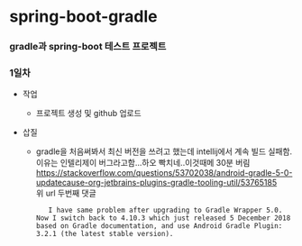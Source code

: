 # spring-boot-gradle

### gradle과 spring-boot 테스트 프로젝트

### 1일차
* 작업
   * 프로젝트 생성 및 github 업로드

* 삽질
   * gradle을 처음써봐서 최신 버전을 쓰려고 했는데 intellij에서 계속 빌드 실패함.   
     이유는 인텔리제이 버그라고함...하오 빡치네..이것때메 30분 버림
     https://stackoverflow.com/questions/53702038/android-gradle-5-0-updatecause-org-jetbrains-plugins-gradle-tooling-util/53765185   
     위 url 두번째 댓글   
     ```
        I have same problem after upgrading to Gradle Wrapper 5.0. Now I switch back to 4.10.3 which just released 5 December 2018 based on Gradle documentation, and use Android Gradle Plugin: 3.2.1 (the latest stable version).
      ```